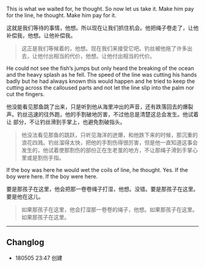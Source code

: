 This is what we waited for, he thought. So now let us take it. Make him pay for the line, he thought. Make him pay for it.

这就是我们等待的事情，他想。所以现在让我们抓住机会。他把绳子卷走了，让他补偿我，他想。让他补偿我。

> 这正是我们等候着的，他想。现在我们来接受它吧。钓丝被他拖了许多出去，让他付出相当的代价，他想。让他付出相当的代价。
He could not see the fish’s jumps but only heard the breaking of the ocean and the heavy splash as he fell. The speed of the line was cutting his hands badly but he had always known this would happen and he tried to keep the cutting across the calloused parts and not let the line slip into the palm nor cut the fingers.

他没能看见那鱼跳了出来，只是听到他从海里冲出的声音，还有跌落回去的爆裂声。钓丝迅速的往外跑，他的手割破地厉害，不过他总是清楚这总会发生。他试着让  部分，不让钓丝滑到手掌上，也避免割破指头。

> 他没法看见那鱼的跳跃，只听见海洋的迸爆，和他跌下来的时候，那沉重的浪花四溅。钓丝溜得太快，把他的手割伤得很厉害，但是他一直知道这事会发生的，他试着使那割伤的部份正在生老茧的地方，不让那绳子滑到手掌心里或是割伤手指。
If the boy was here he would wet the coils of line, he thought. Yes. If the boy were here. If the boy were here.

要是那孩子在这里，他会把那一卷卷绳子打湿，他想。没错。要是那孩子在这里。要是他在这儿。

> 如果那孩子在这里，他会打湿那一卷卷的绳子，他想。如果那孩子在这里。如果那孩子在这里。




---
## Changlog
- 180505 23:47 创建